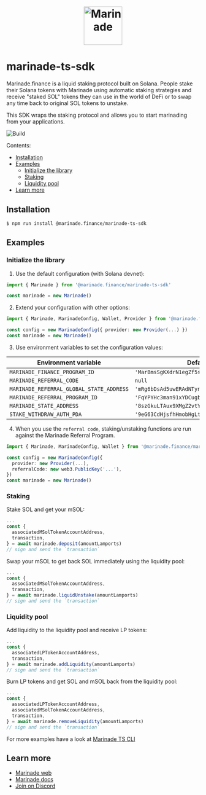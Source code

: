 # <p align="center"><a href="https://marinade.finance/"><img src="https://raw.githubusercontent.com/marinade-finance/liquid-staking-program/main/Docs/img/MNDE.png" height="100" alt="Marinade"></a>

# marinade-ts-sdk

Marinade.finance is a liquid staking protocol built on Solana. People stake their Solana tokens with Marinade using automatic staking strategies and receive "staked SOL" tokens they can use in the world of DeFi or to swap any time back to original SOL tokens to unstake.

This SDK wraps the staking protocol and allows you to start marinading from your applications.

![Build](https://github.com/marinade-finance/marinade-ts-sdk/actions/workflows/build-test.yml/badge.svg)

Contents:
- [Installation](#installation)
- [Examples](#examples)
   - [Initialize the library](#initialize-the-library)
   - [Staking](#staking)
   - [Liquidity pool](#liquidity-pool)
- [Learn more](#learn-more)

## Installation
```bash
$ npm run install @marinade.finance/marinade-ts-sdk
```

## Examples

### Initialize the library

1) Use the default configuration (with Solana devnet):
```ts
import { Marinade } from '@marinade.finance/marinade-ts-sdk'

const marinade = new Marinade()
```

2) Extend your configuration with other options:
```ts
import { Marinade, MarinadeConfig, Wallet, Provider } from '@marinade.finance/marinade-ts-sdk'

const config = new MarinadeConfig({ provider: new Provider(...) })
const marinade = new Marinade()
```

3) Use environment variables to set the configuration values:

| Environment variable                     | Default value                                    |
| ---------------------------------------- | ------------------------------------------------ |
| `MARINADE_FINANCE_PROGRAM_ID`            | `'MarBmsSgKXdrN1egZf5sqe1TMai9K1rChYNDJgjq7aD'`  |
| `MARINADE_REFERRAL_CODE`                 | `null`                                           |
| `MARINADE_REFERRAL_GLOBAL_STATE_ADDRESS` | `'mRg6bDsAd5uwERAdNTynoUeRbqQsLa7yzuK2kkCUPGW'`  |
| `MARINADE_REFERRAL_PROGRAM_ID`           | `'FqYPYHc3man91xYDCugbGuDdWgkNLp5TvbXPascHW6MR'` |
| `MARINADE_STATE_ADDRESS`                 | `'8szGkuLTAux9XMgZ2vtY39jVSowEcpBfFfD8hXSEqdGC'` |
| `STAKE_WITHDRAW_AUTH_PDA`                | `'9eG63CdHjsfhHmobHgLtESGC8GabbmRcaSpHAZrtmhco'` |

4) When you use the `referral code`, staking/unstaking functions are run against the Marinade Referral Program.
```ts
import { Marinade, MarinadeConfig, Wallet } from '@marinade.finance/marinade-ts-sdk'

const config = new MarinadeConfig({
  provider: new Provider(...),
  referralCode: new web3.PublicKey('...'),
})
const marinade = new Marinade()
```

### Staking

Stake SOL and get your mSOL:
```ts
...
const {
  associatedMSolTokenAccountAddress,
  transaction,
} = await marinade.deposit(amountLamports)
// sign and send the `transaction`
```

Swap your mSOL to get back SOL immediately using the liquidity pool:
```ts
...
const {
  associatedMSolTokenAccountAddress,
  transaction,
} = await marinade.liquidUnstake(amountLamports)
// sign and send the `transaction`
```

### Liquidity pool

Add liquidity to the liquidity pool and receive LP tokens:
```ts
...
const {
  associatedLPTokenAccountAddress,
  transaction,
} = await marinade.addLiquidity(amountLamports)
// sign and send the `transaction`
```

Burn LP tokens and get SOL and mSOL back from the liquidity pool:
```ts
...
const {
  associatedLPTokenAccountAddress,
  associatedMSolTokenAccountAddress,
  transaction,
} = await marinade.removeLiquidity(amountLamports)
// sign and send the `transaction`
```

For more examples have a look at [Marinade TS CLI](https://github.com/marinade-finance/marinade-ts-cli)

## Learn more
- [Marinade web](https://marinade.finance)
- [Marinade docs](https://docs.marinade.finance/)
- [Join on Discord](https://discord.com/invite/6EtUf4Euu6)
